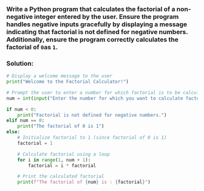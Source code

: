 ### Write a Python program that calculates the factorial of a non-negative integer entered by the user. Ensure the program handles negative inputs gracefully by displaying a message indicating that factorial is not defined for negative numbers. Additionally, ensure the program correctly calculates the factorial of `0`as `1`.

### Solution:

```python
# Display a welcome message to the user
print("Welcome to the Factorial Calculator!")

# Prompt the user to enter a number for which factorial is to be calculated
num = int(input("Enter the number for which you want to calculate factorial:\n"))

if num < 0:
    print("Factorial is not defined for negative numbers.")
elif num == 0:
    print("The factorial of 0 is 1")
else:
    # Initialize factorial to 1 (since factorial of 0 is 1)
    factorial = 1

    # Calculate factorial using a loop
    for i in range(1, num + 1):
        factorial = i * factorial

    # Print the calculated factorial
    print(f"The factorial of {num} is : {factorial}")

```
